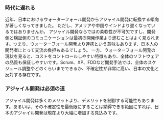 ### 時代に遅れる
近年、日本におけるウォーターフォール開発からアジャイル開発に転換する傾向が著しくなってきました。
ただし、アメリアや中国やインドより遅くなっているではありませんか。
アジャイル開発ならではの柔軟性が不可欠ですし、開発側と検証側のコミュニケーションは最初の開発作業より進むことはよく見られます。つまり、ウォーターフォール開発より連携という意味もあります、日本人の開発者にとって交流の負担もあるでしょう。
一方、ウォーターフォール開発の現状を見ると、コストをコントロールしやすい特徴もあり、全体のソフトウェアの品質も保証しやすいです。Scrum、XP、FDDなど開発手法では、全体のスケジュール調整やどのくらいまでできるか、不確定性が非常に高い、日本の文化と反対する存在です。
### アジャイル開発は必須の道
アジャイル開発は多くのメリットより、デメリットを制御する可能性もあります。あるいは、その不確定性を最低限にすることは納得できる範囲にすれば、日本のアジャイル開発は現在より大幅に増加する見込みです。